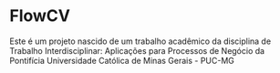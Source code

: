 # FlowCV
Este é um projeto nascido de um trabalho acadêmico da disciplina de Trabalho Interdisciplinar: Aplicações para Processos de Negócio da Pontifícia Universidade Católica de Minas Gerais - PUC-MG
